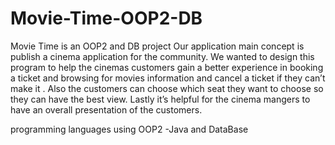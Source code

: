 # Movie-Time-OOP2-DB
Movie Time is an OOP2 and DB project 
Our application main concept is publish a cinema application for the community. 
We wanted to design this program to help the cinemas customers gain a better experience in booking a ticket and browsing for movies information and cancel a ticket if they can’t make it .
Also the customers can choose which seat they want to choose so they can have the best view. Lastly it’s helpful for the cinema mangers to have an overall presentation of the customers.

programming languages using OOP2 -Java and DataBase
